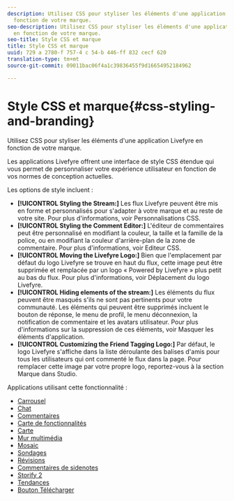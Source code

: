 ```yaml
---
description: Utilisez CSS pour styliser les éléments d'une application Livefyre en
  fonction de votre marque.
seo-description: Utilisez CSS pour styliser les éléments d'une application Livefyre
  en fonction de votre marque.
seo-title: Style CSS et marque
title: Style CSS et marque
uuid: 729 a 2780-f 757-4 c 54-b 446-ff 832 cecf 620
translation-type: tm+mt
source-git-commit: 09011bac06f4a1c39836455f9d16654952184962

---
```



# Style CSS et marque{#css-styling-and-branding}

Utilisez CSS pour styliser les éléments d'une application Livefyre en fonction de votre marque.

Les applications Livefyre offrent une interface de style CSS étendue qui vous permet de personnaliser votre expérience utilisateur en fonction de vos normes de conception actuelles.

Les options de style incluent :

* **[!UICONTROL Styling the Stream:]** Les flux Livefyre peuvent être mis en forme et personnalisés pour s'adapter à votre marque et au reste de votre site. Pour plus d'informations, voir Personnalisations CSS.
* **[!UICONTROL Styling the Comment Editor:]** L'éditeur de commentaires peut être personnalisé en modifiant la couleur, la taille et la famille de la police, ou en modifiant la couleur d'arrière-plan de la zone de commentaire. Pour plus d'informations, voir Editeur CSS.
* **[!UICONTROL Moving the Livefyre Logo:]** Bien que l'emplacement par défaut du logo Livefyre se trouve en haut du flux, cette image peut être supprimée et remplacée par un logo « Powered by Livefyre » plus petit au bas du flux. Pour plus d'informations, voir Déplacement du logo Livefyre.
* **[!UICONTROL Hiding elements of the stream:]** Les éléments du flux peuvent être masqués s'ils ne sont pas pertinents pour votre communauté. Les éléments qui peuvent être supprimés incluent le bouton de réponse, le menu de profil, le menu déconnexion, la notification de commentaire et les avatars utilisateur. Pour plus d'informations sur la suppression de ces éléments, voir Masquer les éléments d'application.
* **[!UICONTROL Customizing the Friend Tagging Logo:]** Par défaut, le logo Livefyre s'affiche dans la liste déroulante des balises d'amis pour tous les utilisateurs qui ont commenté le flux dans la page. Pour remplacer cette image par votre propre logo, reportez-vous à la section Marque dans Studio.

Applications utilisant cette fonctionnalité :

* [Carrousel](/help/using/c-about-apps/c-carousel-app/c-carousel-app.md#c_carousel_app)
* [Chat](/help/using/c-about-apps/c-chat-app/c-chat-app.md#c_chat_app)
* [Commentaires](/help/using/c-about-apps/c-comments/c-comments.md)
* [Carte de fonctionnalités](/help/using/c-about-apps/c-feature-card-app/c-feature-card-app.md#c_feature_card_app)
* [Carte](/help/using/c-about-apps/c-map-app/c-map-app.md#c_map_app)
* [Mur multimédia](/help/using/c-about-apps/c-media-wall-app/c-media-wall-app.md#c_media_wall_app)
* [Mosaic](/help/using/c-about-apps/c-mosaic-app/c-mosaic-app.md#c_mosaic_app)
* [Sondages](/help/using/c-about-apps/c-polls-app/c-polls-app.md#c_polls_app)
* [Révisions](/help/using/c-about-apps/c-reviews-app/c-reviews-app.md#c_reviews_app)
* [Commentaires de sidenotes](/help/using/c-about-apps/c-sidenotes-app/c-sidenotes-app.md#c_sidenotes_app)
* [Storify 2](/help/using/c-about-apps/c-storify2/c-storify2.md#c_storify2)
* [Tendances](/help/using/c-about-apps/c-trending-app/c-trending-app.md#c_trending_app)
* [Bouton Télécharger](/help/using/c-about-apps/c-upload-button-app/c-upload-button-app.md#c_upload_button_app)

